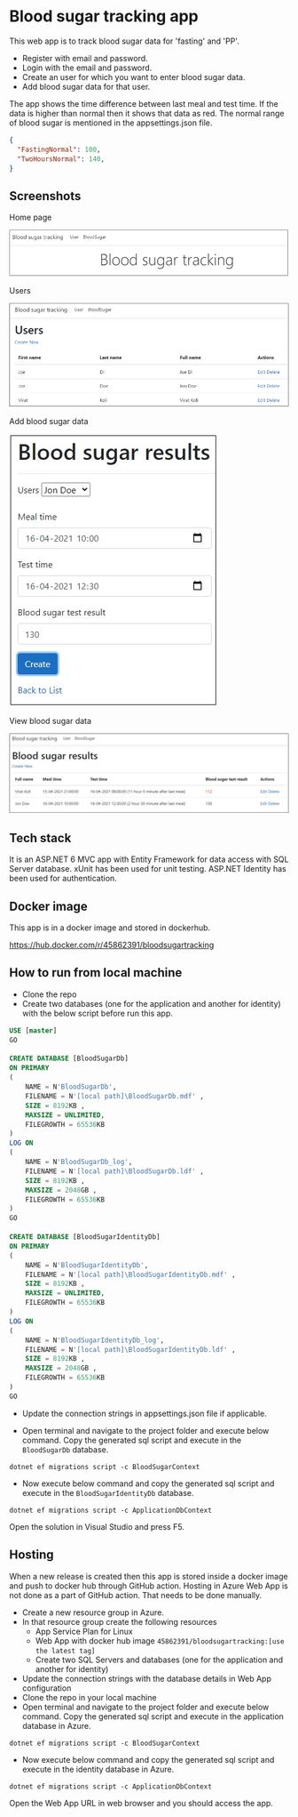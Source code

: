 # Blood sugar tracking app

This web app is to track blood sugar data for 'fasting' and 'PP'.

- Register with email and password.
- Login with the email and password.
- Create an user for which you want to enter blood sugar data.
- Add blood sugar data for that user.

The app shows the time difference between last meal and test time. If the data is higher than normal
then it shows that data as red. The normal range of blood sugar is mentioned in the appsettings.json file.

```json
{
  "FastingNormal": 100,
  "TwoHoursNormal": 140,
}
```

## Screenshots

Home page

![Home page](https://github.com/Arnab-Developer/BloodSugarTracking/blob/main/Assets/HomePage.jpg)

Users

![Users](https://github.com/Arnab-Developer/BloodSugarTracking/blob/main/Assets/Users.jpg)

Add blood sugar data

![Add blood sugar data](https://github.com/Arnab-Developer/BloodSugarTracking/blob/main/Assets/AddBloodSugar.jpg)

View blood sugar data

![View blood sugar data](https://github.com/Arnab-Developer/BloodSugarTracking/blob/main/Assets/BloodSugarData.jpg)

## Tech stack

It is an ASP.NET 6 MVC app with Entity Framework for data access with SQL Server database. xUnit has been used for 
unit testing. ASP.NET Identity has been used for authentication.

## Docker image

This app is in a docker image and stored in dockerhub.

https://hub.docker.com/r/45862391/bloodsugartracking

## How to run from local machine

- Clone the repo
- Create two databases (one for the application and another for identity) with the below script before run this app.

```sql
USE [master]
GO

CREATE DATABASE [BloodSugarDb]
ON PRIMARY
( 
    NAME = N'BloodSugarDb', 
    FILENAME = N'[local path]\BloodSugarDb.mdf' , 
    SIZE = 8192KB , 
    MAXSIZE = UNLIMITED, 
    FILEGROWTH = 65536KB 
)
LOG ON 
( 
    NAME = N'BloodSugarDb_log', 
    FILENAME = N'[local path]\BloodSugarDb.ldf' , 
    SIZE = 8192KB , 
    MAXSIZE = 2048GB , 
    FILEGROWTH = 65536KB 
)
GO

CREATE DATABASE [BloodSugarIdentityDb]
ON PRIMARY
( 
    NAME = N'BloodSugarIdentityDb', 
    FILENAME = N'[local path]\BloodSugarIdentityDb.mdf' , 
    SIZE = 8192KB , 
    MAXSIZE = UNLIMITED, 
    FILEGROWTH = 65536KB 
)
LOG ON 
( 
    NAME = N'BloodSugarIdentityDb_log', 
    FILENAME = N'[local path]\BloodSugarIdentityDb.ldf' , 
    SIZE = 8192KB , 
    MAXSIZE = 2048GB , 
    FILEGROWTH = 65536KB 
)
GO
```

- Update the connection strings in appsettings.json file if applicable.

- Open terminal and navigate to the project folder and execute below command. Copy the generated 
sql script and execute in the `BloodSugarDb` database.

```
dotnet ef migrations script -c BloodSugarContext
```

- Now execute below command and copy the generated sql script and execute in the `BloodSugarIdentityDb` database.

```
dotnet ef migrations script -c ApplicationDbContext
```

Open the solution in Visual Studio and press F5.

## Hosting

When a new release is created then this app is stored inside a docker image and push to docker hub through GitHub action. 
Hosting in Azure Web App is not done as a part of GitHub action. That needs to be done manually.

- Create a new resource group in Azure.
- In that resource group create the following resources
  - App Service Plan for Linux
  - Web App with docker hub image `45862391/bloodsugartracking:[use the latest tag]`
  - Create two SQL Servers and databases (one for the application and another for identity)
- Update the connection strings with the database details in Web App configuration
- Clone the repo in your local machine
- Open terminal and navigate to the project folder and execute below command. Copy the generated 
sql script and execute in the application database in Azure.

```
dotnet ef migrations script -c BloodSugarContext
```

- Now execute below command and copy the generated sql script and execute in the identity database in Azure.

```
dotnet ef migrations script -c ApplicationDbContext
```

Open the Web App URL in web browser and you should access the app.
